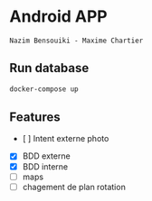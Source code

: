 # Android APP

`Nazim Bensouiki - Maxime Chartier`

## Run database

```bash
docker-compose up
```

## Features

- [ ] Intent externe photo
- [x] BDD externe
- [x] BDD interne
- [ ] maps
- [ ] chagement de plan rotation
